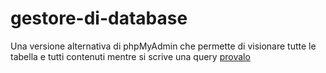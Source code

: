 # gestore-di-database
Una versione alternativa di phpMyAdmin che permette di visionare tutte le tabella e tutti contenuti mentre si scrive una query
[provalo](http://belingheri.altervista.org/data/index.php)
